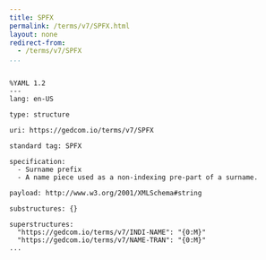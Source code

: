 ```yaml
---
title: SPFX
permalink: /terms/v7/SPFX.html
layout: none
redirect-from:
  - /terms/v7/SPFX
...
```


```

%YAML 1.2
---
lang: en-US

type: structure

uri: https://gedcom.io/terms/v7/SPFX

standard tag: SPFX

specification:
  - Surname prefix
  - A name piece used as a non-indexing pre-part of a surname.

payload: http://www.w3.org/2001/XMLSchema#string

substructures: {}

superstructures:
  "https://gedcom.io/terms/v7/INDI-NAME": "{0:M}"
  "https://gedcom.io/terms/v7/NAME-TRAN": "{0:M}"
...

```
